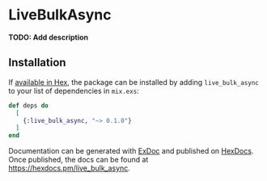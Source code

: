 # LiveBulkAsync

**TODO: Add description**

## Installation

If [available in Hex](https://hex.pm/docs/publish), the package can be installed
by adding `live_bulk_async` to your list of dependencies in `mix.exs`:

```elixir
def deps do
  [
    {:live_bulk_async, "~> 0.1.0"}
  ]
end
```

Documentation can be generated with [ExDoc](https://github.com/elixir-lang/ex_doc)
and published on [HexDocs](https://hexdocs.pm). Once published, the docs can
be found at <https://hexdocs.pm/live_bulk_async>.

